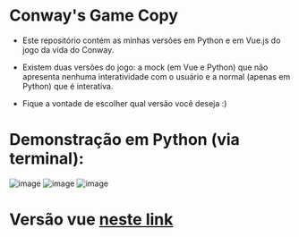 # Conway's Game Copy

- Este repositório contém as minhas versões em Python e em Vue.js do jogo da vida do Conway. 

- Existem duas versões do jogo: a mock (em Vue e Python) que não apresenta nenhuma interatividade com o usuário e a normal (apenas em Python) que é interativa. 

- Fique a vontade de escolher qual versão você deseja :) 

# Demonstração em Python (via terminal):
![image](https://user-images.githubusercontent.com/103593286/211065434-ac0e414e-3bf2-474e-8077-ac15e4484cd8.png) ![image](https://user-images.githubusercontent.com/103593286/211065460-ba7c4124-8521-4355-9f78-f40d1169ee0a.png) ![image](https://user-images.githubusercontent.com/103593286/211065521-5db54c44-efe6-44cd-86f3-ff42b563fab4.png)

# Versão vue [neste link](https://google.com)

